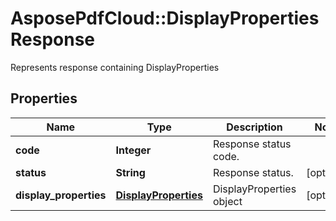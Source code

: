 ﻿# AsposePdfCloud::DisplayPropertiesResponse
Represents response containing DisplayProperties

## Properties
Name | Type | Description | Notes
------------ | ------------- | ------------- | -------------
**code** | **Integer** | Response status code. | 
**status** | **String** | Response status. | [optional] 
**display_properties** | [**DisplayProperties**](DisplayProperties.md) | DisplayProperties object | [optional] 


